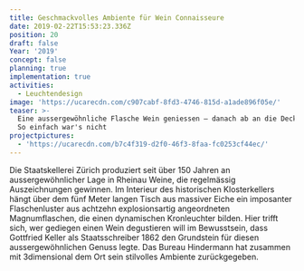 ```yaml
---
title: Geschmackvolles Ambiente für Wein Connaisseure
date: 2019-02-22T15:53:23.336Z
position: 20
draft: false
Year: '2019'
concept: false
planning: true
implementation: true
activities:
  - Leuchtendesign
image: 'https://ucarecdn.com/c907cabf-8fd3-4746-815d-a1ade896f05e/'
teaser: >-
  Eine aussergewöhnliche Flasche Wein geniessen — danach ab an die Decke damit.
  So einfach war's nicht
projectpictures:
  - 'https://ucarecdn.com/b7c4f319-d2f0-46f3-8faa-fc0253cf44ec/'
---
```

Die Staatskellerei Zürich produziert seit über 150 Jahren an aussergewöhnlicher Lage in Rheinau Weine, die regelmässig Auszeichnungen gewinnen. Im Interieur des historischen Klosterkellers hängt über dem fünf Meter langen Tisch aus massiver Eiche ein imposanter Flaschenluster aus achtzehn explosionsartig angeordneten Magnumflaschen, die einen dynamischen Kronleuchter bilden. Hier trifft sich, wer gediegen einen Wein degustieren will im Bewusstsein, dass Gottfried Keller als Staatsschreiber 1862 den Grundstein für diesen aussergewöhnlichen Genuss legte. Das Bureau Hindermann hat zusammen mit 3dimensional dem Ort sein stilvolles Ambiente zurückgegeben.
